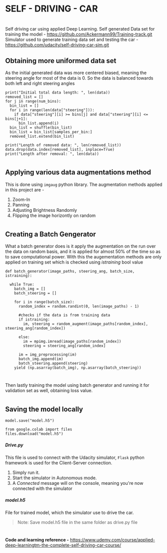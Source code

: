 # SELF - DRIVING - CAR 
#
#
Self driving car using applied Deep Learning.
Self generated Data set for training the model - https://github.com/Ackermann99/Training-track.git
Simulator used to generate training data set and testing the car - https://github.com/udacity/self-driving-car-sim.git

## Obtaining more uniformed data set
As the initial generated data was more centered biased, meaning the steering angle for most of the data is 0. So the data is balanced towards both left and right steering angles

```
print("Initial total data length: ", len(data))
removed_list = []
for j in range(num_bins):
  bin_list = []
  for i in range(len(data["steering"])):
    if data["steering"][i] >= bins[j] and data["steering"][i] <= bins[j+1]:
      bin_list.append(i)
  bin_list = shuffle(bin_list)
  bin_list = bin_list[samples_per_bin:]
  removed_list.extend(bin_list)

print("Length of removed data: ", len(removed_list))
data.drop(data.index[removed_list], inplace=True)
print("Length after removal: ", len(data))
```

#
#
## Applying various data augmentations method
This is done using `imgaug` python library. 
The augmentation methods applied in this project are -
1. Zoom-In
2. Panning
3. Adjusting Brightness Randomly
4. Flipping the image horizontly on random
#
#
## Creating a Batch Gengerator
What a batch generator does is it apply the augmentation on the run over the data on random basis, and it is applied for almost 50% of the time so as to save computational power.
With this the augementation methods are only applied on training set which is checked using *istraining* bool value
```
def batch_generator(image_paths, steering_ang, batch_size, istraining):
  
  while True:
    batch_img = []
    batch_steering = []
    
    for i in range(batch_size):
      random_index = random.randint(0, len(image_paths) - 1)
      
      #checks if the data is from training data
      if istraining:
        im, steering = random_augment(image_paths[random_index], steering_ang[random_index])
     
      else:
        im = mpimg.imread(image_paths[random_index])
        steering = steering_ang[random_index]
      
      im = img_preprocessing(im)
      batch_img.append(im)
      batch_steering.append(steering)
    yield (np.asarray(batch_img), np.asarray(batch_steering))
```

#
#
Then lastly training the model using batch generator and running it for validation set as well, obtaining loss value.

#
#
## Saving the model locally
```
model.save("model.h5")

from google.colab import files
files.download("model.h5")
```

##### Drive.py
This file is used to connect with the Udacity simulator, `Flask` python framework is used for the Client-Server connection.
1. Simply run it.
2. Start the simulator in Autonomous mode.
3. A *Connected* message will on the console, meaning you're now connected with the simulator

##### model.h5
File for trained model, which the simulator use to drive the car.
>Note: Save model.h5 file in the same folder as drive.py file

#
#
**Code and learning reference -**
https://www.udemy.com/course/applied-deep-learningtm-the-complete-self-driving-car-course/


